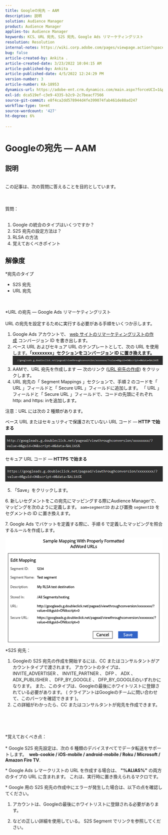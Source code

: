 ```yaml
---
title: Googleの宛先 — AAM
description: 説明
solution: Audience Manager
product: Audience Manager
applies-to: Audience Manager
keywords: KCS、URL 宛先、S2S 宛先、Google Ads リマーケティングリスト
resolution: Resolution
internal-notes: https://wiki.corp.adobe.com/pages/viewpage.action?spaceKey=MCPI&title=Google+-+AAM+Destination
bug: false
article-created-by: Ankita .
article-created-date: 3/23/2022 10:04:15 AM
article-published-by: Ankita .
article-published-date: 4/5/2022 12:24:29 PM
version-number: 3
article-number: KA-18953
dynamics-url: https://adobe-ent.crm.dynamics.com/main.aspx?forceUCI=1&pagetype=entityrecord&etn=knowledgearticle&id=70af1f97-90aa-ec11-983f-000d3a349120
exl-id: dca519ef-c3e9-4335-b2c9-2c7beacf7566
source-git-commit: e8f4ca2dd578944d4fe399074fab461de88ad247
workflow-type: tm+mt
source-wordcount: '427'
ht-degree: 6%

---
```


# Googleの宛先 — AAM

## 説明

<br>この記事は、次の質問に答えることを目的としています。 <br><br> <br><br>質問： <br><br>
1. Google の統合のタイプはいくつですか？
2. S2S 宛先の設定方法は？
3. RLSA の方法
4. 覚えておくべきポイント





## 解像度

\*宛先のタイプ
- S2S 宛先
- URL 宛先

<br><br>\*URL の宛先 — Google Ads リマーケティングリスト<br><br>
URL の宛先を設定するために実行する必要がある手順をいくつか示します。

1. Google Ads アカウントで、 [web サイトのリマーケティングリストの作成](https://support.google.com/adwords/answer/2454064?hl=ja) コンバージョン ID を書き出します。
2. ベース URL およびセキュア URL のテンプレートとして、次の URL を使用します。<b>「xxxxxxxx」セクションをコンバージョン ID に置き換えます。</b>![](assets/d548e9c4-67aa-ec11-983f-000d3a349120.png)
3. AAMで、URL 宛先を作成します — 次のリンク ([URL 宛先の作成](https://experienceleague.adobe.com/docs/audience-manager/user-guide/features/destinations/custom-destinations/create-url-destination.html?lang=en)) をクリックします。
4. URL 宛先の「 Segment Mappings 」セクションで、手順 2 のコードを「 URL 」フィールドと「 Secure URL 」フィールドに追加します。 「 URL 」フィールドと「 Secure URL 」フィールドで、コードの先頭にそれぞれhttp: and https: inを追加します。


注意：URL には次の 2 種類があります。

ベース URL またはセキュリティで保護されていない URL コード —<b> HTTP で始まる</b>

![](assets/d73cf7d9-69aa-ec11-983f-000d3a349523.png)

セキュア URL コード — <b>HTTPS で始まる</b>

![](assets/141662e3-69aa-ec11-983f-000d3a349523.png)

5. 「Save」をクリックします。

6. 新しいセグメントをこの宛先にマッピングする際にAudience Managerで、マッピングを次のように定義します。 `aam=segmentID` および置換 `segmentID` をセグメントの ID に置き換えます。

7. Google Ads でバケットを定義する際に、手順 6 で定義したマッピングを照合するルールを作成します。

![](assets/64abac91-6aaa-ec11-983f-000d3a349523.png)
\*S2S 宛先：
1. Googleの S2S 宛先の作成を開始するには、CC またはコンサルタントがアカウントタイプで渡されます。 アカウントのタイプは、 INVITE_ADVERTISER 、 INVITE_PARTNER 、 DFP 、 ADX 、 ADX_PUBLISHER 、 DFP_BY_GOOGLE 、 DFP_BY_GOOGLEのいずれかになります。 また、このタイプは、Googleの最後にホワイトリストに登録されている必要があります。 ( クライアントはGoogleのチームに問い合わせて、このパーツを確認できます )。
2. この詳細がわかったら、CC またはコンサルタントが宛先を作成できます。

<br><br> <br><br>\*覚えておくべき点： <br><br>
\* Google S2S 宛先設定は、次の 6 種類のデバイスすべてでデータ転送をサポートします。  <b>web-cookie / iOS-mobile / android-mobile / Roku / Microsoft / Amazon Fire TV</b>.

\* Google Ads レマークリストの URL を作成する場合は、 <b>&quot;%ALIAS%&quot;</b> の両方のタイプの URL に含まれます。 これは、実行時に置き換えられるマクロです。

\* Google 用の S2S 宛先の作成中にエラーが発生した場合は、以下の点を確認してください。

1. アカウントは、Googleの最後にホワイトリストに登録される必要があります。

2. などの正しい詳細を使用している。 S2S Segment でリンクを参照してください。
